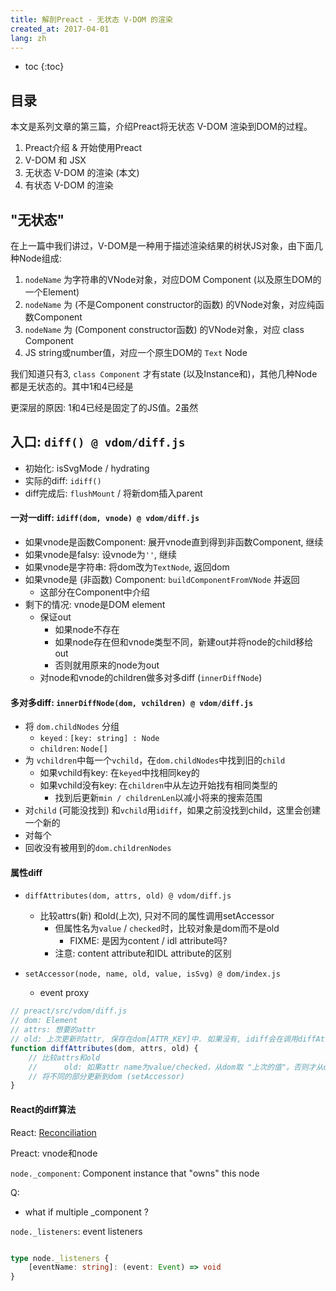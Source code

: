 ```yaml
---
title: 解剖Preact - 无状态 V-DOM 的渲染
created_at: 2017-04-01
lang: zh
---
```


- toc
{:toc}

## 目录

本文是系列文章的第三篇，介绍Preact将无状态 V-DOM 渲染到DOM的过程。

1. Preact介绍 & 开始使用Preact
2. V-DOM 和 JSX
3. 无状态 V-DOM 的渲染 (本文)
4. 有状态 V-DOM 的渲染

## "无状态"

在上一篇中我们讲过，V-DOM是一种用于描述渲染结果的树状JS对象，由下面几种Node组成:

1. `nodeName` 为字符串的VNode对象，对应DOM Component (以及原生DOM的一个Element)
2. `nodeName` 为 (不是Component constructor的函数) 的VNode对象，对应纯函数Component
3. `nodeName` 为 (Component constructor函数) 的VNode对象，对应 class Component
4. JS string或number值，对应一个原生DOM的 `Text` Node


我们知道只有3, `class Component` 才有state (以及Instance和)，其他几种Node都是无状态的。其中1和4已经是


更深层的原因: 1和4已经是固定了的JS值。2虽然

## 入口: `diff() @ vdom/diff.js`

- 初始化: isSvgMode / hydrating
- 实际的diff: `idiff()`
- diff完成后: `flushMount` / 将新dom插入parent

#### 一对一diff: `idiff(dom, vnode) @ vdom/diff.js`

- 如果vnode是函数Component: 展开vnode直到得到非函数Component, 继续
- 如果vnode是falsy: 设vnode为`''`, 继续
- 如果vnode是字符串: 将dom改为`TextNode`, 返回dom
- 如果vnode是 (非函数) Component: `buildComponentFromVNode` 并返回
    - 这部分在Component中介绍
- 剩下的情况: vnode是DOM element
    - 保证out
        - 如果node不存在
        - 如果node存在但和vnode类型不同，新建out并将node的child移给out
        - 否则就用原来的node为out
    - 对node和vnode的children做多对多diff (`innerDiffNode`)

#### 多对多diff: `innerDiffNode(dom, vchildren) @ vdom/diff.js`

- 将 `dom.childNodes` 分组
    - `keyed` : `[key: string] : Node`
    - `children`: `Node[]`
- 为 `vchildren`中每一个`vchild`，在`dom.childNodes`中找到旧的`child`
    - 如果vchild有key: 在`keyed`中找相同key的
    - 如果vchild没有key: 在`children`中从左边开始找有相同类型的
        - 找到后更新`min / childrenLen`以减小将来的搜索范围
- 对`child` (可能没找到) 和`vchild`用`idiff`，如果之前没找到child，这里会创建一个新的
- 对每个
- 回收没有被用到的`dom.childrenNodes`

#### 属性diff

- `diffAttributes(dom, attrs, old) @ vdom/diff.js`
    - 比较attrs(新) 和old(上次), 只对不同的属性调用setAccessor
        - 但属性名为`value` / `checked`时，比较对象是dom而不是old
            - FIXME: 是因为content / idl attribute吗?
        - 注意: content attribute和IDL attribute的区别

- `setAccessor(node, name, old, value, isSvg) @ dom/index.js`
    - event proxy

```js
// preact/src/vdom/diff.js
// dom: Element
// attrs: 想要的attr
// old: 上次更新时attr, 保存在dom[ATTR_KEY]中. 如果没有, idiff会在调用diffAttributes之前从dom.attributes ("Content attribute") 创建一个)
function diffAttributes(dom, attrs, old) {
    // 比较attrs和old
    //      old: 如果attr name为value/checked，从dom取 "上次的值"。否则才从old取。
    // 将不同的部分更新到dom (setAccessor)
}
```

#### React的diff算法

React: [Reconciliation](https://facebook.github.io/react/docs/reconciliation.html)

Preact: vnode和node

`node._component`: Component instance that "owns" this node

Q:
- what if multiple _component ?

`node._listeners`: event listeners

```ts

type node._listeners {
    [eventName: string]: (event: Event) => void
}
```